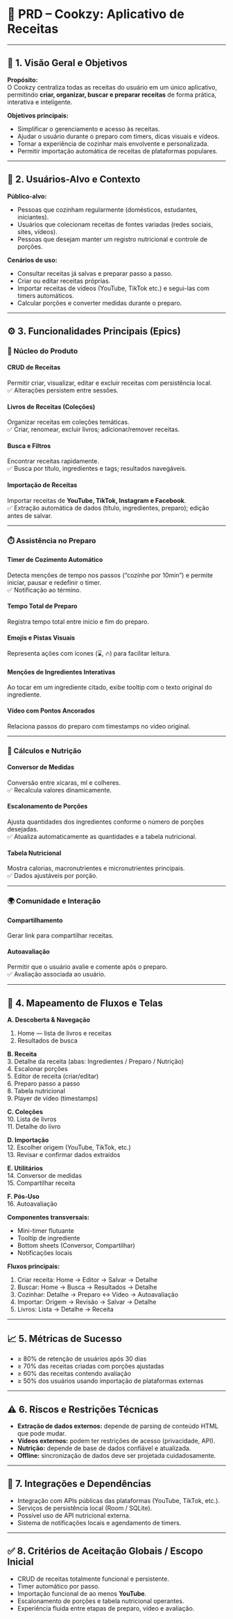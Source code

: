 # 🧾 **PRD – Cookzy: Aplicativo de Receitas**

---

## 🎯 1. Visão Geral e Objetivos

**Propósito:**  
O Cookzy centraliza todas as receitas do usuário em um único aplicativo, permitindo **criar, organizar, buscar e preparar receitas** de forma prática, interativa e inteligente.  

**Objetivos principais:**
- Simplificar o gerenciamento e acesso às receitas.  
- Ajudar o usuário durante o preparo com timers, dicas visuais e vídeos.  
- Tornar a experiência de cozinhar mais envolvente e personalizada.  
- Permitir importação automática de receitas de plataformas populares.  

---

## 👥 2. Usuários-Alvo e Contexto

**Público-alvo:**  
- Pessoas que cozinham regularmente (domésticos, estudantes, iniciantes).  
- Usuários que colecionam receitas de fontes variadas (redes sociais, sites, vídeos).  
- Pessoas que desejam manter um registro nutricional e controle de porções.

**Cenários de uso:**  
- Consultar receitas já salvas e preparar passo a passo.  
- Criar ou editar receitas próprias.  
- Importar receitas de vídeos (YouTube, TikTok etc.) e segui-las com timers automáticos.  
- Calcular porções e converter medidas durante o preparo.  

---

## ⚙️ 3. Funcionalidades Principais (Epics)

### 🍳 Núcleo do Produto

#### CRUD de Receitas
Permitir criar, visualizar, editar e excluir receitas com persistência local.  
✅ Alterações persistem entre sessões.  

#### Livros de Receitas (Coleções)
Organizar receitas em coleções temáticas.  
✅ Criar, renomear, excluir livros; adicionar/remover receitas.

#### Busca e Filtros
Encontrar receitas rapidamente.  
✅ Busca por título, ingredientes e tags; resultados navegáveis.  

#### Importação de Receitas
Importar receitas de **YouTube, TikTok, Instagram e Facebook**.  
✅ Extração automática de dados (título, ingredientes, preparo); edição antes de salvar.  

---

### ⏱️ Assistência no Preparo

#### Timer de Cozimento Automático
Detecta menções de tempo nos passos (“cozinhe por 10min”) e permite iniciar, pausar e redefinir o timer.  
✅ Notificação ao término.  

#### Tempo Total de Preparo
Registra tempo total entre início e fim do preparo.  

#### Emojis e Pistas Visuais
Representa ações com ícones (⌛, 🔥) para facilitar leitura.  

#### Menções de Ingredientes Interativas
Ao tocar em um ingrediente citado, exibe tooltip com o texto original do ingrediente.  

#### Vídeo com Pontos Ancorados
Relaciona passos do preparo com timestamps no vídeo original.  

---

### 🧮 Cálculos e Nutrição

#### Conversor de Medidas
Conversão entre xícaras, ml e colheres.  
✅ Recalcula valores dinamicamente.  

#### Escalonamento de Porções
Ajusta quantidades dos ingredientes conforme o número de porções desejadas.  
✅ Atualiza automaticamente as quantidades e a tabela nutricional.  

#### Tabela Nutricional
Mostra calorias, macronutrientes e micronutrientes principais.  
✅ Dados ajustáveis por porção.  

---

### 🌍 Comunidade e Interação

#### Compartilhamento
Gerar link para compartilhar receitas.  

#### Autoavaliação
Permitir que o usuário avalie e comente após o preparo.  
✅ Avaliação associada ao usuário.  

---

## 🧭 4. Mapeamento de Fluxos e Telas

**A. Descoberta & Navegação**  
1. Home — lista de livros e receitas  
2. Resultados de busca  

**B. Receita**  
3. Detalhe da receita (abas: Ingredientes / Preparo / Nutrição)  
4. Escalonar porções  
5. Editor de receita (criar/editar)  
6. Preparo passo a passo  
8. Tabela nutricional  
9. Player de vídeo (timestamps)  

**C. Coleções**  
10. Lista de livros  
11. Detalhe do livro  

**D. Importação**  
12. Escolher origem (YouTube, TikTok, etc.)  
13. Revisar e confirmar dados extraídos  

**E. Utilitários**  
14. Conversor de medidas  
15. Compartilhar receita  

**F. Pós-Uso**  
16. Autoavaliação  

**Componentes transversais:**  
- Mini-timer flutuante  
- Tooltip de ingrediente  
- Bottom sheets (Conversor, Compartilhar)  
- Notificações locais  

**Fluxos principais:**  
1. Criar receita: Home → Editor → Salvar → Detalhe  
2. Buscar: Home → Busca → Resultados → Detalhe  
3. Cozinhar: Detalhe → Preparo ↔ Vídeo → Autoavaliação  
4. Importar: Origem → Revisão → Salvar → Detalhe  
5. Livros: Lista → Detalhe → Receita  

---

## 📈 5. Métricas de Sucesso

- ≥ 80% de retenção de usuários após 30 dias  
- ≥ 70% das receitas criadas com porções ajustadas  
- ≥ 60% das receitas contendo avaliação  
- ≥ 50% dos usuários usando importação de plataformas externas  

---

## ⚠️ 6. Riscos e Restrições Técnicas

- **Extração de dados externos:** depende de parsing de conteúdo HTML que pode mudar.  
- **Vídeos externos:** podem ter restrições de acesso (privacidade, API).  
- **Nutrição:** depende de base de dados confiável e atualizada.  
- **Offline:** sincronização de dados deve ser projetada cuidadosamente.  

---

## 🧩 7. Integrações e Dependências

- Integração com APIs públicas das plataformas (YouTube, TikTok, etc.).  
- Serviços de persistência local (Room / SQLite).  
- Possível uso de API nutricional externa.  
- Sistema de notificações locais e agendamento de timers.  

---

## ✅ 8. Critérios de Aceitação Globais / Escopo Inicial

- CRUD de receitas totalmente funcional e persistente.  
- Timer automático por passo.  
- Importação funcional de ao menos **YouTube**.  
- Escalonamento de porções e tabela nutricional operantes.  
- Experiência fluida entre etapas de preparo, vídeo e avaliação.
